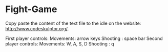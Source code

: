 # Fight-Game
Copy paste the content of the text file to the idle on the website: http://www.codeskulptor.org/.

First player controls: Movements: arrow keys
                       Shooting : space bar
Second player controls: Movements: W, A, S, D
                        Shooting : q                       
                       
